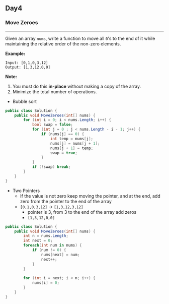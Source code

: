 ## Day4

### Move Zeroes

---

Given an array `nums`, write a function to move all `0`'s to the end of it while maintaining the relative order of the non-zero elements.

**Example:**

```
Input: [0,1,0,3,12]
Output: [1,3,12,0,0]
```

**Note:**

1. You must do this **in-place** without making a copy of the array.
2. Minimize the total number of operations.

- Bubble sort
```cs
public class Solution {
    public void MoveZeroes(int[] nums) {
        for (int i = 0; i < nums.Length; i++) {
            bool swap = false;
            for (int j = 0 ; j < nums.Length - i - 1; j++) {
                if (nums[j] == 0) {
                    int temp = nums[j];
                    nums[j] = nums[j + 1];
                    nums[j + 1] = temp;
                    swap = true;
                }
            }
            if (!swap) break;
        }
    }
}
```

- Two Pointers
  - If the value is not zero keep moving the pointer, and at the end, add zero from the pointer to the end of the array
  - `[0,1,0,3,12]` -> `[1,3,12,3,12]`
    - pointer is 3, from 3 to the end of the array add zeros
    - `[1,3,12,0,0]`

```cs
public class Solution {
    public void MoveZeroes(int[] nums) {
        int n = nums.Length;
        int next = 0;
        foreach(int num in nums) {
            if (num != 0) {
                nums[next] = num;
                next++;
            }   
        }
        
        for (int i = next; i < n; i++) {
            nums[i] = 0;
        }
    }
}
```